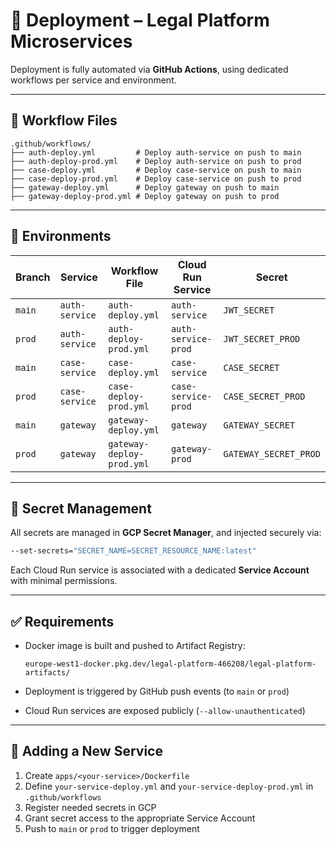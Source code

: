 # 🚀 Deployment – Legal Platform Microservices

Deployment is fully automated via **GitHub Actions**, using dedicated workflows per service and environment.

---

## 📂 Workflow Files

```plaintext
.github/workflows/
├── auth-deploy.yml         # Deploy auth-service on push to main
├── auth-deploy-prod.yml    # Deploy auth-service on push to prod
├── case-deploy.yml         # Deploy case-service on push to main
├── case-deploy-prod.yml    # Deploy case-service on push to prod
├── gateway-deploy.yml      # Deploy gateway on push to main
├── gateway-deploy-prod.yml # Deploy gateway on push to prod
```

---

## 📌 Environments

| Branch | Service        | Workflow File              | Cloud Run Service     | Secret                |
|--------|----------------|----------------------------|-----------------------|------------------------|
| `main` | `auth-service` | `auth-deploy.yml`          | `auth-service`        | `JWT_SECRET`           |
| `prod` | `auth-service` | `auth-deploy-prod.yml`     | `auth-service-prod`   | `JWT_SECRET_PROD`      |
| `main` | `case-service` | `case-deploy.yml`          | `case-service`        | `CASE_SECRET`          |
| `prod` | `case-service` | `case-deploy-prod.yml`     | `case-service-prod`   | `CASE_SECRET_PROD`     |
| `main` | `gateway`      | `gateway-deploy.yml`       | `gateway`             | `GATEWAY_SECRET`       |
| `prod` | `gateway`      | `gateway-deploy-prod.yml`  | `gateway-prod`        | `GATEWAY_SECRET_PROD`  |

---

## 🔐 Secret Management

All secrets are managed in **GCP Secret Manager**, and injected securely via:

```bash
--set-secrets="SECRET_NAME=SECRET_RESOURCE_NAME:latest"
```

Each Cloud Run service is associated with a dedicated **Service Account** with minimal permissions.

---

## ✅ Requirements

* Docker image is built and pushed to Artifact Registry:

  ```
  europe-west1-docker.pkg.dev/legal-platform-466208/legal-platform-artifacts/
  ```

* Deployment is triggered by GitHub push events (to `main` or `prod`)
* Cloud Run services are exposed publicly (`--allow-unauthenticated`)

---

## 🔄 Adding a New Service

1. Create `apps/<your-service>/Dockerfile`
2. Define `your-service-deploy.yml` and `your-service-deploy-prod.yml` in `.github/workflows`
3. Register needed secrets in GCP
4. Grant secret access to the appropriate Service Account
5. Push to `main` or `prod` to trigger deployment
